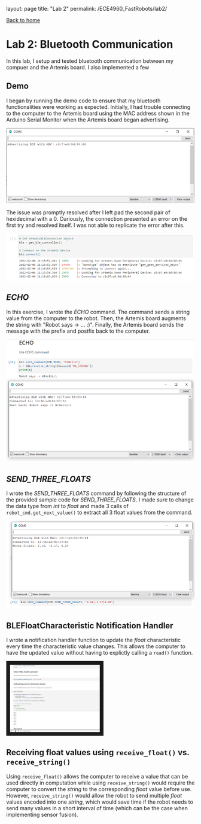 layout: page
title: "Lab 2"
permalink: /ECE4960_FastRobots/lab2/

[Back to home](https://jojoliangs.github.io/ECE4960_FastRobots/ "ECE 4960 - Jojo Liang - Home")

# Lab 2: Bluetooth Communication
In this lab, I setup and tested bluetooth communication between my compuer and the Artemis board. I also implemented a few 

## Demo 
I began by running the demo code to ensure that my bluetooth functionalities were working as expected. Initially, I had trouble connecting to the computer to the Artemis board using the MAC address shown in the Arduino Serial Monitor when the Artemis board began advertising. 

![Serial Monitor Advertising](assets/img/lab2/ble_arduino_initialRunSerialMonitor.PNG)

The issue was promptly resolved after I left pad the second pair of hexidecimal with a 0. Curiously, the connection presented an error on the first try and resolved itself. I was not able to replicate the error after this. 

![Serial Monitor Advertising](assets/img/lab2/demo_connectAfterError.PNG)

## _ECHO_
In this exercise, I wrote the _ECHO_ command. The command sends a string value from the computer to the robot. Then, the Artemis board augments the string with "Robot says -> ... :)". Finally, the Artemis board sends the message with the prefix and postfix back to the computer. 

![Serial Monitor Advertising](assets/img/lab2/echo.PNG)

## *SEND_THREE_FLOATS*
I wrote the *SEND_THREE_FLOATS* command by following the structure of the provided sample code for *SEND_THREE_FLOATS*. I made sure to change the data type from *int* to *float* and made 3 calls of `robot_cmd.get_next_value()` to extract all 3 float values from the command.

![Serial Monitor Advertising](assets/img/lab2/send_three_floats.PNG)

## BLEFloatCharacteristic Notification Handler
I wrote a notification handler function to update the _float_ characteristic every time the characteristic value changes. This allows the computer to have the updated value without having to explictly calling a `read()` function. 

<a href="http://www.youtube.com/watch?feature=player_embedded&v=81FBkbI4aaY
" target="_blank"><img src="assets/img/lab2/notifHandler_thumbnail.JPG" 
alt="LINK TO NOTIFICATION HANDLER DEMO " width="240" height="180" border="10" /></a>

## Receiving float values using `receive_float()` vs. `receive_string()` 
Using `receive_float()` allows the computer to receive a value that can be used directly in computation while using `receive_string()` would require the computer to convert the *string* to the corresponding *float* value before use. However, `receive_string()` would allow the robot to send multiple *float* values encoded into one *string*, which would save time if the robot needs to send many values in a short interval of time (which can be the case when implementing sensor fusion). 